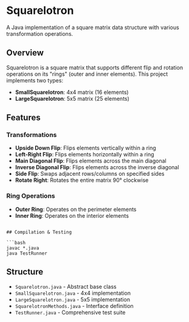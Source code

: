 # Squarelotron

A Java implementation of a square matrix data structure with various transformation operations.

## Overview

Squarelotron is a square matrix that supports different flip and rotation operations on its "rings" (outer and inner elements). This project implements two types:
- **SmallSquarelotron**: 4x4 matrix (16 elements)
- **LargeSquarelotron**: 5x5 matrix (25 elements)

## Features

### Transformations
- **Upside Down Flip**: Flips elements vertically within a ring
- **Left-Right Flip**: Flips elements horizontally within a ring
- **Main Diagonal Flip**: Flips elements across the main diagonal
- **Inverse Diagonal Flip**: Flips elements across the inverse diagonal
- **Side Flip**: Swaps adjacent rows/columns on specified sides
- **Rotate Right**: Rotates the entire matrix 90° clockwise

### Ring Operations
- **Outer Ring**: Operates on the perimeter elements
- **Inner Ring**: Operates on the interior elements
```

## Compilation & Testing

```bash
javac *.java
java TestRunner
```

## Structure

- `Squarelotron.java` - Abstract base class
- `SmallSquarelotron.java` - 4x4 implementation
- `LargeSquarelotron.java` - 5x5 implementation
- `SquarelotronMethods.java` - Interface definition
- `TestRunner.java` - Comprehensive test suite